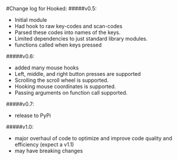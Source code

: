 #Change log for Hooked:
#####v0.5:
* Initial module
* Had hook to raw key-codes and scan-codes
* Parsed these codes into names of the keys.
* Limited dependencies to just standard library modules.
* functions called when keys pressed

#####v0.6:
* added many mouse hooks
* Left, middle, and right button presses are supported
* Scrolling the scroll wheel is supported.
* Hooking mouse coordinates is supported.
* Passing arguments on function call supported.

#####v0.7:
* release to PyPi

#####v1.0:
* major overhaul of code to optimize and improve code quality and efficiency (expect a v1.1)
* may have breaking changes
